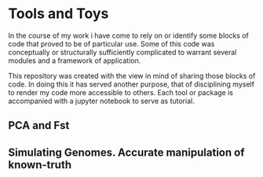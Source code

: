 # Tools and Toys

In the course of my work i have come to rely on or identify some blocks of code that
proved to be of particular use. Some of this code was conceptually or structurally
sufficiently complicated to warrant several modules and a framework of application.

This repository was created with the view in mind of sharing those blocks of code.
In doing this it has served another purpose, that of disciplining myself to render 
my code more accessible to others. Each tool or package is accompanied with
a jupyter notebook to serve as tutorial. 

## PCA and Fst


## Simulating Genomes. Accurate manipulation of known-truth